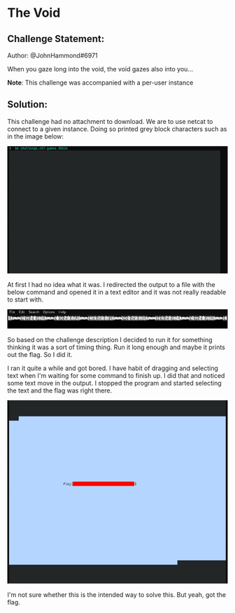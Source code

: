 # The Void
## Challenge Statement:
Author: @JohnHammond#6971

When you gaze long into the void, the void gazes also into you...

**Note**: This challenge was accompanied with a per-user instance

## Solution:
This challenge had no attachment to download. We are to use netcat to connect to a given instance. Doing so printed grey block characters such as in the image below:

![Grey text](assets/1.png)

At first I had no idea what it was. I redirected the output to a file with the below command and opened it in a text editor and it was not really readable to start with.

![Text in text editor](assets/2.png)

So based on the challenge description I decided to run it for something thinking it was a sort of timing thing. Run it long enough and maybe it prints out the flag. So I did it.

I ran it quite a while and got bored. I have habit of dragging and selecting text when I'm waiting for some command to finish up. I did that and noticed some text move in the output. I stopped the program and started selecting the text and the flag was right there.

![Flag in the output](assets/3.png)

I'm not sure whether this is the intended way to solve this. But yeah, got the flag.

